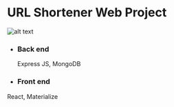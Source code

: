 # URL Shortener Web Project



![alt text]([http://url/to/img.png](https://lwfiles.mycourse.app/systemdesign-public/374fe0fc0271e4178e1f279bf4a3bd9e.png))

- ### Back end

  Express JS, MongoDB

- ### Front end

React, Materialize

